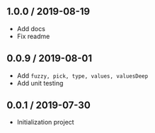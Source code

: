 1.0.0 / 2019-08-19
---

- Add docs 
- Fix readme

0.0.9 / 2019-08-01
---

- Add `fuzzy, pick, type, values, valuesDeep`
- Add unit testing

0.0.1 / 2019-07-30
---

- Initialization project